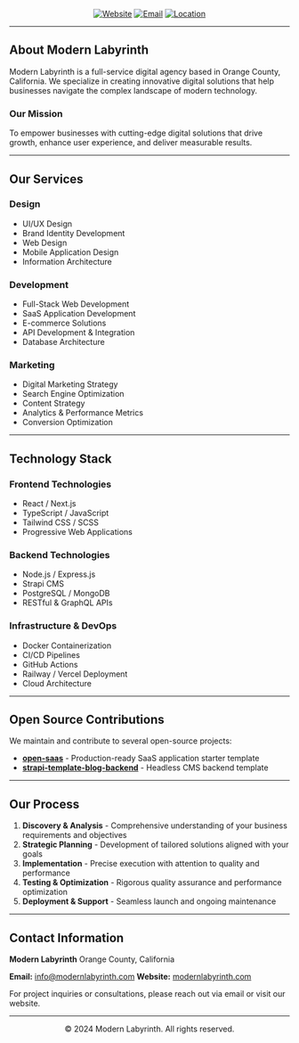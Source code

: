  <div align="center">

  [![Website](https://img.shields.io/badge/Website-modernlabyrinth.com-blue?style=flat-square)](https://www.modernlabyrinth.com)
  [![Email](https://img.shields.io/badge/Contact-info@modernlabyrinth.com-red?style=flat-square)](mailto:info@modernlabyrinth.com)
  [![Location](https://img.shields.io/badge/Location-Orange_County,_CA-green?style=flat-square)](https://maps.google.com/?q=Orange+County+California
  )

  </div>

  ---

  ## About Modern Labyrinth

  Modern Labyrinth is a full-service digital agency based in Orange County, California. We specialize in creating innovative digital solutions that
  help businesses navigate the complex landscape of modern technology.

  ### Our Mission

  To empower businesses with cutting-edge digital solutions that drive growth, enhance user experience, and deliver measurable results.

  ---

  ## Our Services

  ### Design
  - UI/UX Design
  - Brand Identity Development
  - Web Design
  - Mobile Application Design
  - Information Architecture

  ### Development
  - Full-Stack Web Development
  - SaaS Application Development
  - E-commerce Solutions
  - API Development & Integration
  - Database Architecture

  ### Marketing
  - Digital Marketing Strategy
  - Search Engine Optimization
  - Content Strategy
  - Analytics & Performance Metrics
  - Conversion Optimization

  ---

  ## Technology Stack

  ### Frontend Technologies
  - React / Next.js
  - TypeScript / JavaScript
  - Tailwind CSS / SCSS
  - Progressive Web Applications

  ### Backend Technologies
  - Node.js / Express.js
  - Strapi CMS
  - PostgreSQL / MongoDB
  - RESTful & GraphQL APIs

  ### Infrastructure & DevOps
  - Docker Containerization
  - CI/CD Pipelines
  - GitHub Actions
  - Railway / Vercel Deployment
  - Cloud Architecture

  ---

  ## Open Source Contributions

  We maintain and contribute to several open-source projects:

  - **[open-saas](https://github.com/modernlabyrinth/open-saas)** - Production-ready SaaS application starter template
  - **[strapi-template-blog-backend](https://github.com/modernlabyrinth/strapi-template-blog-backend)** - Headless CMS backend template

  ---

  ## Our Process

  1. **Discovery & Analysis** - Comprehensive understanding of your business requirements and objectives
  2. **Strategic Planning** - Development of tailored solutions aligned with your goals
  3. **Implementation** - Precise execution with attention to quality and performance
  4. **Testing & Optimization** - Rigorous quality assurance and performance optimization
  5. **Deployment & Support** - Seamless launch and ongoing maintenance

  ---

  ## Contact Information

  **Modern Labyrinth**
  Orange County, California

  **Email:** info@modernlabyrinth.com
  **Website:** [modernlabyrinth.com](https://www.modernlabyrinth.com)

  For project inquiries or consultations, please reach out via email or visit our website.

  ---

  <div align="center">

  © 2024 Modern Labyrinth. All rights reserved.

  </div>
